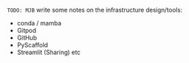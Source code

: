 `TODO: MJB` write some notes on the infrastructure design/tools:
- conda / mamba
- Gitpod
- GitHub
- PyScaffold
- Streamlit (Sharing) etc
